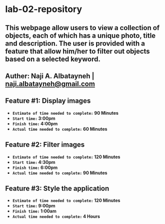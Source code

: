 # lab-02-repository

## This webpage allow users to view a collection of objects, each of which has a unique photo, title and description. The user is provided with a feature that allow him/her to filter out objects based on a selected keyword.

## Auther: Naji A. Albatayneh | naji.albatayneh@gmail.com

## Feature #1: Display images 

- **`Estimate of time needed to complete:` 90 Minutes**
- **`Start time:` 3:00pm**
- **`Finish time:` 4:00pm**
- **`Actual time needed to complete:` 60 Minutes**


## Feature #2: Filter images

- **`Estimate of time needed to complete:` 120 Minutes**
- **`Start time:` 4:30pm**
- **`Finish time:` 6:00pm**
- **`Actual time needed to complete:` 90 Minutes**


## Feature #3: Style the application

- **`Estimate of time needed to complete:` 120 Minutes**
- **`Start time:` 9:00pm**
- **`Finish time:` 1:00am**
- **`Actual time needed to complete:` 4 Hours**